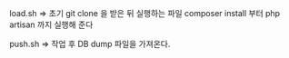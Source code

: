 <!-- 각 스크립트에 대한 내용 -->
load.sh => 초기 git clone 을 받은 뒤 실행하는 파일
    composer install 부터 php artisan 까지 실행해 준다

push.sh => 작업 후 DB dump 파일을 가져온다.